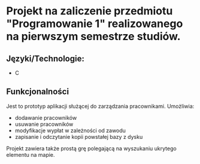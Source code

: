 # Projekt na zaliczenie przedmiotu "Programowanie 1" realizowanego na pierwszym semestrze studiów.
## Języki/Technologie:
- C
## Funkcjonalności
Jest to prototyp aplikacji służącej do zarządzania pracownikami. Umożliwia:
- dodawanie pracowników
- usuwanie pracowników
- modyfikacje wypłat w zależności od zawodu
- zapisanie i odczytanie kopii powstałej bazy z dysku

Projekt zawiera także prostą grę polegającą na wyszukaniu ukrytego elementu na mapie.

